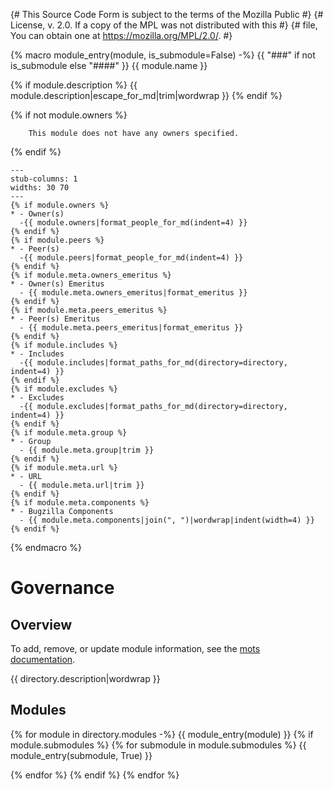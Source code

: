 {# This Source Code Form is subject to the terms of the Mozilla Public #}
{# License, v. 2.0. If a copy of the MPL was not distributed with this #}
{# file, You can obtain one at <https://mozilla.org/MPL/2.0/>. #}

<!-- This file was automatically generated using `mots export`.

  See https://mots.readthedocs.io/en/latest/#quick-start for quick
start documentation and how to modify this file. -->

{% macro module_entry(module, is_submodule=False) -%}
{{ "###" if not is_submodule else "####" }} {{ module.name }}

{% if module.description %}
{{ module.description|escape_for_md|trim|wordwrap }}
{% endif %}

{% if not module.owners %}
```{warning}
    This module does not have any owners specified.
```
{% endif %}
```{list-table}
---
stub-columns: 1
widths: 30 70
---
{% if module.owners %}
* - Owner(s)
  -{{ module.owners|format_people_for_md(indent=4) }}
{% endif %}
{% if module.peers %}
* - Peer(s)
  -{{ module.peers|format_people_for_md(indent=4) }}
{% endif %}
{% if module.meta.owners_emeritus %}
* - Owner(s) Emeritus
  - {{ module.meta.owners_emeritus|format_emeritus }}
{% endif %}
{% if module.meta.peers_emeritus %}
* - Peer(s) Emeritus
  - {{ module.meta.peers_emeritus|format_emeritus }}
{% endif %}
{% if module.includes %}
* - Includes
  -{{ module.includes|format_paths_for_md(directory=directory, indent=4) }}
{% endif %}
{% if module.excludes %}
* - Excludes
  -{{ module.excludes|format_paths_for_md(directory=directory, indent=4) }}
{% endif %}
{% if module.meta.group %}
* - Group
  - {{ module.meta.group|trim }}
{% endif %}
{% if module.meta.url %}
* - URL
  - {{ module.meta.url|trim }}
{% endif %}
{% if module.meta.components %}
* - Bugzilla Components
  - {{ module.meta.components|join(", ")|wordwrap|indent(width=4) }}
{% endif %}
```
{% endmacro %}


# Governance

## Overview

To add, remove, or update module information, see the
[mots documentation](https://mots.readthedocs.io/en/latest/#adding-a-module>).

{{ directory.description|wordwrap }}


## Modules

{% for module in directory.modules -%}
{{ module_entry(module) }}
{% if module.submodules %}
{% for submodule in module.submodules %}
{{ module_entry(submodule, True) }}

{% endfor %}
{% endif %}
{% endfor %}

